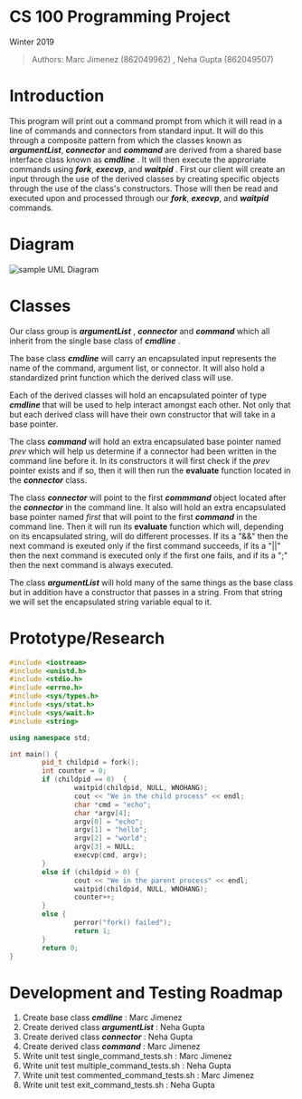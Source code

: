 # CS 100 Programming Project
 Winter 2019 
 
> Authors: Marc Jimenez (862049962) , Neha Gupta (862049507)

# Introduction

This program will print out a command prompt from which it will read in a line of commands and connectors from standard input. It will do this through a composite pattern from which the classes known as **_argumentList_**, **_connector_** and **_command_** are derived from a shared base interface class known as **_cmdline_** . It will then execute the approriate commands using **_fork_**, **_execvp_**, and **_waitpid_** . First our client will create an input through the use of the derived classes by creating specific objects through the use of the class's constructors. Those will then be read and executed upon and processed through our **_fork_**, **_execvp_**, and **_waitpid_** commands.

# Diagram

![sample UML Diagram](https://github.com/cs100/assignment-marc-jimenez-neha-gupta/blob/master/images/UML%20Class%20Diagram.jpeg)

# Classes

Our class group is **_argumentList_** , **_connector_** and **_command_** which all inherit from the single base class of **_cmdline_** . 

The base class **_cmdline_** will carry an encapsulated input represents the name of the command, argument list, or connector. It will also hold a standardized print function which the derived class will use. 

Each of the derived classes will hold an encapsulated pointer of type **_cmdline_** that will be used to help interact amongst each other. Not only that but each derived class will have their own constructor that will take in a base pointer. 

The class **_command_** will hold an extra encapsulated base pointer named _prev_ which will help us determine if a connector had been written in the command line before it. In its constructors it will first check if the _prev_ pointer exists and if so, then it will then run the **evaluate** function located in the **_connector_** class. 

The class **_connector_** will point to the first **_commmand_** object located after the **_connector_** in the command line. It also will hold an extra encapsulated base pointer named _first_ that will point to the first **_command_** in the command line. Then it will run its **evaluate** function which will, depending on its encapsulated string, will do different processes. If its a "&&" then the next command is exeuted only if the first command succeeds, if its a "||" then the next command is executed only if the first one fails, and if its a ";" then the next command is always executed. 

The class **_argumentList_** will hold many of the same things as the base class but in addition have a constructor that passes in a string. From that string we will set the encapsulated string variable equal to it.

# Prototype/Research

```C++
#include <iostream>
#include <unistd.h>
#include <stdio.h>
#include <errno.h>
#include <sys/types.h>
#include <sys/stat.h>
#include <sys/wait.h>
#include <string>

using namespace std;

int main() {
        pid_t childpid = fork();
        int counter = 0;
        if (childpid == 0)  {
                waitpid(childpid, NULL, WNOHANG);
                cout << "We in the child process" << endl;
                char *cmd = "echo";
                char *argv[4];
                argv[0] = "echo";
                argv[1] = "hello";
                argv[2] = "world";
                argv[3] = NULL;
                execvp(cmd, argv);
        }
        else if (childpid > 0) {
                cout << "We in the parent process" << endl;
                waitpid(childpid, NULL, WNOHANG);
                counter++;
        }
        else {
                perror("fork() failed");
                return 1;
        }
        return 0;
}
```

# Development and Testing Roadmap

1. Create base class **_cmdline_** : Marc Jimenez
2. Create derived class **_argumentList_** : Neha Gupta
3. Create derived class **_connector_** : Neha Gupta
4. Create derived class **_command_** : Marc Jimenez
5. Write unit test single_command_tests.sh : Marc Jimenez
6. Write unit test multiple_command_tests.sh : Neha Gupta
7. Write unit test commented_command_tests.sh : Marc Jimenez
8. Write unit test exit_command_tests.sh : Neha Gupta








